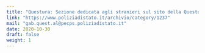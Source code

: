 ```yaml
---
title: "Questura: Sezione dedicata agli stranieri sul sito della Questura di Alessandria"
link: "https://www.poliziadistato.it/archivio/category/1237"
mail: "gab.quest.al@pecps.poliziadistato.it"
date: 2020-10-30
draft: false
weight: 1
---
```

